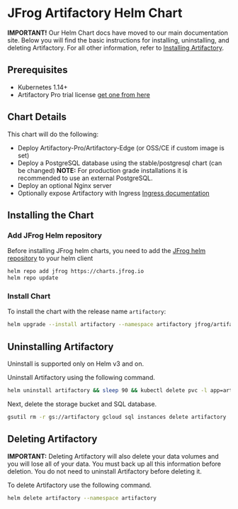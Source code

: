 # JFrog Artifactory Helm Chart

**IMPORTANT!** Our Helm Chart docs have moved to our main documentation site. Below you will find the basic instructions for installing, uninstalling, and deleting Artifactory. For all other information, refer to [Installing Artifactory](https://www.jfrog.com/confluence/display/JFROG/Installing+Artifactory#InstallingArtifactory-HelmInstallation).

## Prerequisites
* Kubernetes 1.14+
* Artifactory Pro trial license [get one from here](https://www.jfrog.com/artifactory/free-trial/)

## Chart Details
This chart will do the following:

* Deploy Artifactory-Pro/Artifactory-Edge (or OSS/CE if custom image is set)
* Deploy a PostgreSQL database using the stable/postgresql chart (can be changed) **NOTE:** For production grade installations it is recommended to use an external PostgreSQL.
* Deploy an optional Nginx server
* Optionally expose Artifactory with Ingress [Ingress documentation](https://kubernetes.io/docs/concepts/services-networking/ingress/)

## Installing the Chart

### Add JFrog Helm repository

Before installing JFrog helm charts, you need to add the [JFrog helm repository](https://charts.jfrog.io) to your helm client

```bash
helm repo add jfrog https://charts.jfrog.io
helm repo update
```

### Install Chart
To install the chart with the release name `artifactory`:
```bash
helm upgrade --install artifactory --namespace artifactory jfrog/artifactory
```

## Uninstalling Artifactory

Uninstall is supported only on Helm v3 and on.

Uninstall Artifactory using the following command.

```bash
helm uninstall artifactory && sleep 90 && kubectl delete pvc -l app=artifactory
```

Next, delete the storage bucket and SQL database.

```bash
gsutil rm -r gs://artifactory gcloud sql instances delete artifactory
```

## Deleting Artifactory

**IMPORTANT:** Deleting Artifactory will also delete your data volumes and you will lose all of your data. You must back up all this information before deletion. You do not need to uninstall Artifactory before deleting it.

To delete Artifactory use the following command.

```bash
helm delete artifactory --namespace artifactory
```
